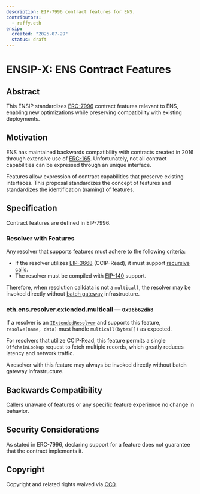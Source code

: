 ```yaml
---
description: EIP-7996 contract features for ENS.
contributors:
  - raffy.eth
ensip:
  created: "2025-07-29"
  status: draft
---
```


# ENSIP-X: ENS Contract Features

## Abstract

This ENSIP standardizes [ERC-7996](https://eips.ethereum.org/EIPS/eip-x) contract features relevant to ENS, enabling new optimizations while preserving compatibility with existing deployments.

## Motivation

ENS has maintained backwards compatibility with contracts created in 2016 through extensive use of [ERC-165](https://eips.ethereum.org/EIPS/eip-165).  Unfortunately, not all contract capabilities can be expressed through an unique interface.

Features allow expression of contract capabilities that preserve existing interfaces. This proposal standardizes the concept of features and standardizes the identification (naming) of features.

## Specification

Contract features are defined in EIP-7996.

### Resolver with Features

Any resolver that supports features must adhere to the following criteria:

* If the resolver utilizes [EIP-3668](https://eips.ethereum.org/EIPS/eip-3668) (CCIP-Read), it must support [recursive calls](https://eips.ethereum.org/EIPS/eip-3668#recursive-calls-in-ccip-aware-contracts).
* The resolver must be compiled with [EIP-140](https://eips.ethereum.org/EIPS/eip-140) support.

Therefore, when resolution calldata is not a `multicall`, the resolver may be invoked directly without [batch gateway](./21) infrastructure.

### <a name="eth.ens.resolver.extended.multicall">eth.ens.resolver.extended.multicall &mdash; `0x96b62db8`</a>

If a resolver is an [`IExtendedResolver`](./10) and supports this feature, `resolve(name, data)` must handle `multicall(bytes[])` as expected.

For resolvers that utilize CCIP-Read, this feature permits a single `OffchainLookup` request to fetch multiple records, which greatly reduces latency and network traffic.

A resolver with this feature may always be invoked directly without batch gateway infrastructure.

## Backwards Compatibility

Callers unaware of features or any specific feature experience no change in behavior.

## Security Considerations

As stated in ERC-7996, declaring support for a feature does not guarantee that the contract implements it.

## Copyright

Copyright and related rights waived via [CC0](https://creativecommons.org/publicdomain/zero/1.0/).

